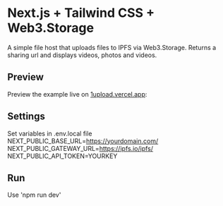 # Next.js + Tailwind CSS + Web3.Storage

A simple file host that uploads files to IPFS via Web3.Storage. Returns a sharing url and displays videos, photos and videos.

## Preview

Preview the example live on [1upload.vercel.app](https://1upload.vercel.app/):

## Settings

Set variables in .env.local file
NEXT_PUBLIC_BASE_URL=https://yourdomain.com/
NEXT_PUBLIC_GATEWAY_URL=https://ipfs.io/ipfs/
NEXT_PUBLIC_API_TOKEN=YOURKEY

## Run

Use 'npm run dev'
